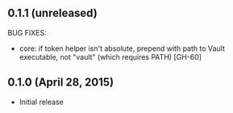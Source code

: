 ## 0.1.1 (unreleased)

BUG FIXES:

  * core: if token helper isn't absolute, prepend with path to Vault
      executable, not "vault" (which requires PATH) [GH-60]

## 0.1.0 (April 28, 2015)

  * Initial release
